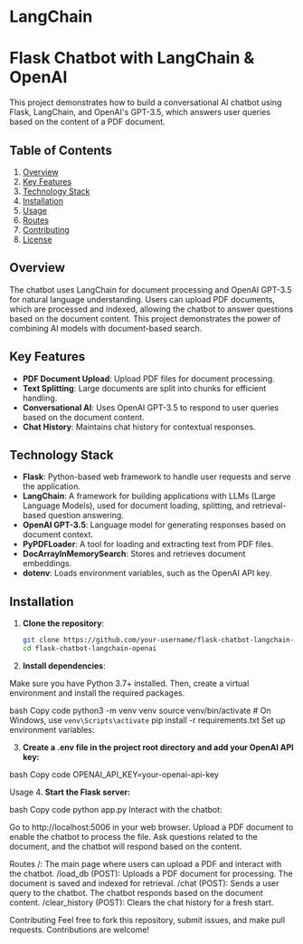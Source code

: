 # LangChain

# Flask Chatbot with LangChain & OpenAI

This project demonstrates how to build a conversational AI chatbot using Flask, LangChain, and OpenAI's GPT-3.5, which answers user queries based on the content of a PDF document.

## Table of Contents
1. [Overview](#overview)
2. [Key Features](#key-features)
3. [Technology Stack](#technology-stack)
4. [Installation](#installation)
5. [Usage](#usage)
6. [Routes](#routes)
7. [Contributing](#contributing)
8. [License](#license)

## Overview

The chatbot uses LangChain for document processing and OpenAI GPT-3.5 for natural language understanding. Users can upload PDF documents, which are processed and indexed, allowing the chatbot to answer questions based on the document content. This project demonstrates the power of combining AI models with document-based search.

## Key Features

- **PDF Document Upload**: Upload PDF files for document processing.
- **Text Splitting**: Large documents are split into chunks for efficient handling.
- **Conversational AI**: Uses OpenAI GPT-3.5 to respond to user queries based on the document content.
- **Chat History**: Maintains chat history for contextual responses.

## Technology Stack

- **Flask**: Python-based web framework to handle user requests and serve the application.
- **LangChain**: A framework for building applications with LLMs (Large Language Models), used for document loading, splitting, and retrieval-based question answering.
- **OpenAI GPT-3.5**: Language model for generating responses based on document context.
- **PyPDFLoader**: A tool for loading and extracting text from PDF files.
- **DocArrayInMemorySearch**: Stores and retrieves document embeddings.
- **dotenv**: Loads environment variables, such as the OpenAI API key.

## Installation

1. **Clone the repository**:

   ```bash
   git clone https://github.com/your-username/flask-chatbot-langchain-openai.git
   cd flask-chatbot-langchain-openai

2. **Install dependencies**:

Make sure you have Python 3.7+ installed. Then, create a virtual environment and install the required packages.

bash
Copy code
python3 -m venv venv
source venv/bin/activate  # On Windows, use `venv\Scripts\activate`
pip install -r requirements.txt
Set up environment variables:

3. **Create a .env file in the project root directory and add your OpenAI API key:**

bash
Copy code
OPENAI_API_KEY=your-openai-api-key


Usage
4. **Start the Flask server:**

bash
Copy code
python app.py
Interact with the chatbot:

Go to http://localhost:5006 in your web browser.
Upload a PDF document to enable the chatbot to process the file.
Ask questions related to the document, and the chatbot will respond based on the content.

Routes
/: The main page where users can upload a PDF and interact with the chatbot.
/load_db (POST): Uploads a PDF document for processing. The document is saved and indexed for retrieval.
/chat (POST): Sends a user query to the chatbot. The chatbot responds based on the document content.
/clear_history (POST): Clears the chat history for a fresh start.

Contributing
Feel free to fork this repository, submit issues, and make pull requests. Contributions are welcome!
